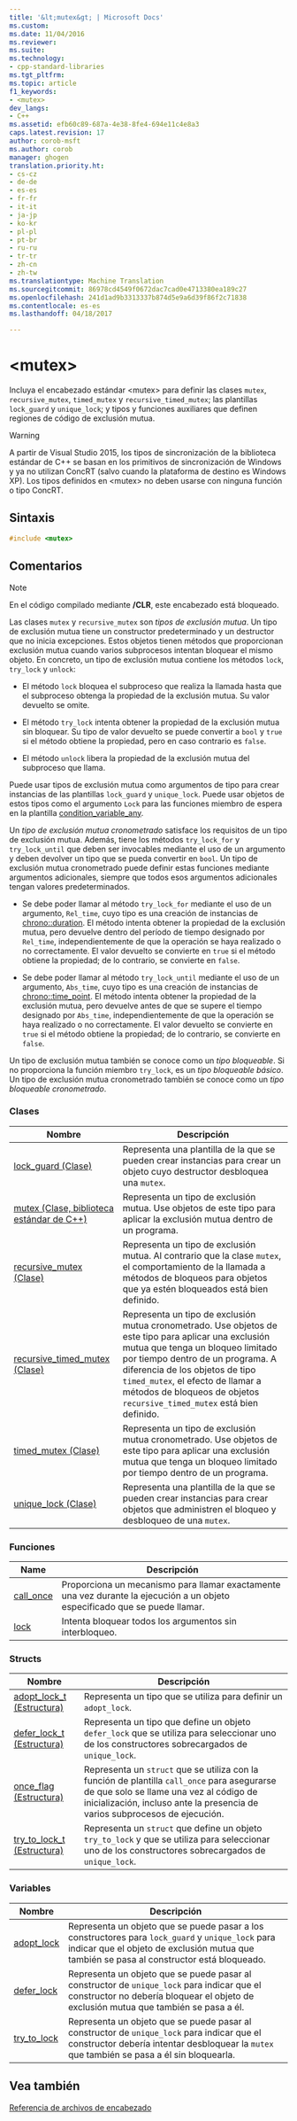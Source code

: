 ```yaml
---
title: '&lt;mutex&gt; | Microsoft Docs'
ms.custom: 
ms.date: 11/04/2016
ms.reviewer: 
ms.suite: 
ms.technology:
- cpp-standard-libraries
ms.tgt_pltfrm: 
ms.topic: article
f1_keywords:
- <mutex>
dev_langs:
- C++
ms.assetid: efb60c89-687a-4e38-8fe4-694e11c4e8a3
caps.latest.revision: 17
author: corob-msft
ms.author: corob
manager: ghogen
translation.priority.ht:
- cs-cz
- de-de
- es-es
- fr-fr
- it-it
- ja-jp
- ko-kr
- pl-pl
- pt-br
- ru-ru
- tr-tr
- zh-cn
- zh-tw
ms.translationtype: Machine Translation
ms.sourcegitcommit: 86978cd4549f0672dac7cad0e4713380ea189c27
ms.openlocfilehash: 241d1ad9b3313337b874d5e9a6d39f86f2c71838
ms.contentlocale: es-es
ms.lasthandoff: 04/18/2017

---
```

# <a name="ltmutexgt"></a>&lt;mutex&gt;
Incluya el encabezado estándar \<mutex> para definir las clases `mutex`, `recursive_mutex`, `timed_mutex` y `recursive_timed_mutex`; las plantillas `lock_guard` y `unique_lock`; y tipos y funciones auxiliares que definen regiones de código de exclusión mutua.  
  
> [!WARNING]
>  A partir de Visual Studio 2015, los tipos de sincronización de la biblioteca estándar de C++ se basan en los primitivos de sincronización de Windows y ya no utilizan ConcRT (salvo cuando la plataforma de destino es Windows XP). Los tipos definidos en \<mutex> no deben usarse con ninguna función o tipo ConcRT.  
  
## <a name="syntax"></a>Sintaxis  
  
```cpp  
#include <mutex>  
```  
  
## <a name="remarks"></a>Comentarios  
  
> [!NOTE]
>  En el código compilado mediante **/CLR**, este encabezado está bloqueado.  
  
 Las clases `mutex` y `recursive_mutex` son *tipos de exclusión mutua*. Un tipo de exclusión mutua tiene un constructor predeterminado y un destructor que no inicia excepciones. Estos objetos tienen métodos que proporcionan exclusión mutua cuando varios subprocesos intentan bloquear el mismo objeto. En concreto, un tipo de exclusión mutua contiene los métodos `lock`, `try_lock` y `unlock`:  
  
-   El método `lock` bloquea el subproceso que realiza la llamada hasta que el subproceso obtenga la propiedad de la exclusión mutua. Su valor devuelto se omite.  
  
-   El método `try_lock` intenta obtener la propiedad de la exclusión mutua sin bloquear. Su tipo de valor devuelto se puede convertir a `bool` y `true` si el método obtiene la propiedad, pero en caso contrario es `false`.  
  
-   El método `unlock` libera la propiedad de la exclusión mutua del subproceso que llama.  
  
 Puede usar tipos de exclusión mutua como argumentos de tipo para crear instancias de las plantillas `lock_guard` y `unique_lock`. Puede usar objetos de estos tipos como el argumento `Lock` para las funciones miembro de espera en la plantilla [condition_variable_any](../standard-library/condition-variable-any-class.md).  
  
 Un *tipo de exclusión mutua cronometrado* satisface los requisitos de un tipo de exclusión mutua. Además, tiene los métodos `try_lock_for` y `try_lock_until` que deben ser invocables mediante el uso de un argumento y deben devolver un tipo que se pueda convertir en `bool`. Un tipo de exclusión mutua cronometrado puede definir estas funciones mediante argumentos adicionales, siempre que todos esos argumentos adicionales tengan valores predeterminados.  
  
-   Se debe poder llamar al método `try_lock_for` mediante el uso de un argumento, `Rel_time`, cuyo tipo es una creación de instancias de [chrono::duration](../standard-library/duration-class.md). El método intenta obtener la propiedad de la exclusión mutua, pero devuelve dentro del período de tiempo designado por `Rel_time`, independientemente de que la operación se haya realizado o no correctamente. El valor devuelto se convierte en `true` si el método obtiene la propiedad; de lo contrario, se convierte en `false`.  
  
-   Se debe poder llamar al método `try_lock_until` mediante el uso de un argumento, `Abs_time`, cuyo tipo es una creación de instancias de [chrono::time_point](../standard-library/time-point-class.md). El método intenta obtener la propiedad de la exclusión mutua, pero devuelve antes de que se supere el tiempo designado por `Abs_time`, independientemente de que la operación se haya realizado o no correctamente. El valor devuelto se convierte en `true` si el método obtiene la propiedad; de lo contrario, se convierte en `false`.  
  
 Un tipo de exclusión mutua también se conoce como un *tipo bloqueable*. Si no proporciona la función miembro `try_lock`, es un *tipo bloqueable básico*. Un tipo de exclusión mutua cronometrado también se conoce como un *tipo bloqueable cronometrado*.  
  
### <a name="classes"></a>Clases  
  
|Nombre|Descripción|  
|----------|-----------------|  
|[lock_guard (Clase)](../standard-library/lock-guard-class.md)|Representa una plantilla de la que se pueden crear instancias para crear un objeto cuyo destructor desbloquea una `mutex`.|  
|[mutex (Clase, biblioteca estándar de C++)](../standard-library/mutex-class-stl.md)|Representa un tipo de exclusión mutua. Use objetos de este tipo para aplicar la exclusión mutua dentro de un programa.|  
|[recursive_mutex (Clase)](../standard-library/recursive-mutex-class.md)|Representa un tipo de exclusión mutua. Al contrario que la clase `mutex`, el comportamiento de la llamada a métodos de bloqueos para objetos que ya estén bloqueados está bien definido.|  
|[recursive_timed_mutex (Clase)](../standard-library/recursive-timed-mutex-class.md)|Representa un tipo de exclusión mutua cronometrado. Use objetos de este tipo para aplicar una exclusión mutua que tenga un bloqueo limitado por tiempo dentro de un programa. A diferencia de los objetos de tipo `timed_mutex`, el efecto de llamar a métodos de bloqueos de objetos `recursive_timed_mutex` está bien definido.|  
|[timed_mutex (Clase)](../standard-library/timed-mutex-class.md)|Representa un tipo de exclusión mutua cronometrado. Use objetos de este tipo para aplicar una exclusión mutua que tenga un bloqueo limitado por tiempo dentro de un programa.|  
|[unique_lock (Clase)](../standard-library/unique-lock-class.md)|Representa una plantilla de la que se pueden crear instancias para crear objetos que administren el bloqueo y desbloqueo de una `mutex`.|  
  
### <a name="functions"></a>Funciones  
  
|Name|Descripción|  
|----------|-----------------|  
|[call_once](../standard-library/mutex-functions.md#call_once)|Proporciona un mecanismo para llamar exactamente una vez durante la ejecución a un objeto especificado que se puede llamar.|  
|[lock](../standard-library/mutex-functions.md#lock)|Intenta bloquear todos los argumentos sin interbloqueo.|  
  
### <a name="structs"></a>Structs  
  
|Nombre|Descripción|  
|----------|-----------------|  
|[adopt_lock_t (Estructura)](../standard-library/adopt-lock-t-structure.md)|Representa un tipo que se utiliza para definir un `adopt_lock`.|  
|[defer_lock_t (Estructura)](../standard-library/defer-lock-t-structure.md)|Representa un tipo que define un objeto `defer_lock` que se utiliza para seleccionar uno de los constructores sobrecargados de `unique_lock`.|  
|[once_flag (Estructura)](../standard-library/once-flag-structure.md)|Representa un `struct` que se utiliza con la función de plantilla `call_once` para asegurarse de que solo se llame una vez al código de inicialización, incluso ante la presencia de varios subprocesos de ejecución.|  
|[try_to_lock_t (Estructura)](../standard-library/try-to-lock-t-structure.md)|Representa un `struct` que define un objeto `try_to_lock` y que se utiliza para seleccionar uno de los constructores sobrecargados de `unique_lock`.|  
  
### <a name="variables"></a>Variables  
  
|Nombre|Descripción|  
|----------|-----------------|  
|[adopt_lock](../standard-library/mutex-functions.md#adopt_lock)|Representa un objeto que se puede pasar a los constructores para `lock_guard` y `unique_lock` para indicar que el objeto de exclusión mutua que también se pasa al constructor está bloqueado.|  
|[defer_lock](../standard-library/mutex-functions.md#defer_lock)|Representa un objeto que se puede pasar al constructor de `unique_lock` para indicar que el constructor no debería bloquear el objeto de exclusión mutua que también se pasa a él.|  
|[try_to_lock](../standard-library/mutex-functions.md#try_to_lock)|Representa un objeto que se puede pasar al constructor de `unique_lock` para indicar que el constructor debería intentar desbloquear la `mutex` que también se pasa a él sin bloquearla.|  
  
## <a name="see-also"></a>Vea también  
 [Referencia de archivos de encabezado](../standard-library/cpp-standard-library-header-files.md)




